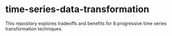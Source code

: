 # time-series-data-transformation
This repository explores tradeoffs and benefits for 8 progressive time series transformation techniques.
